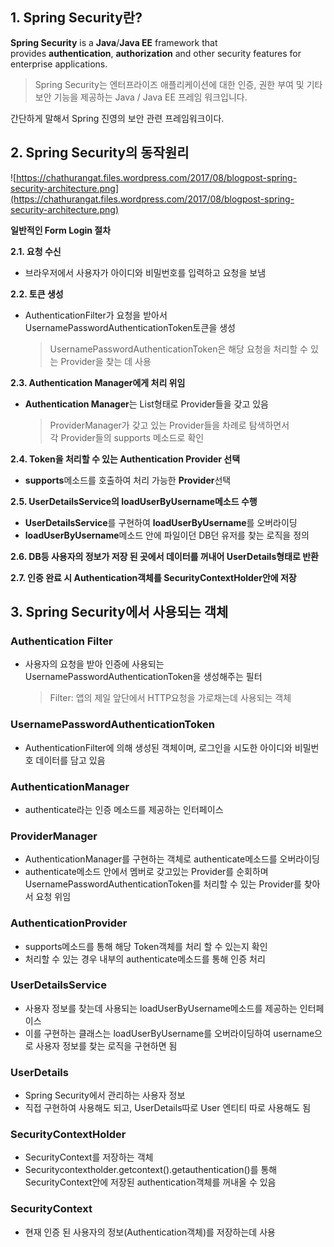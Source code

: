 ## **1. Spring Security란?**

**Spring Security** is a **Java**/**Java EE** framework that provides **authentication**, **authorization** and other security features for enterprise applications.

> Spring Security는 엔터프라이즈 애플리케이션에 대한 인증, 권한 부여 및 기타 보안 기능을 제공하는 Java / Java EE 프레임 워크입니다.
> 

간단하게 말해서 Spring 진영의 보안 관련 프레임워크이다.

## **2. Spring Security의 동작원리**

![https://chathurangat.files.wordpress.com/2017/08/blogpost-spring-security-architecture.png](https://chathurangat.files.wordpress.com/2017/08/blogpost-spring-security-architecture.png)

**일반적인 Form Login 절차**

**2.1. 요청 수신**

- 브라우저에서 사용자가 아이디와 비밀번호를 입력하고 요청을 보냄

**2.2. 토큰 생성**

- AuthenticationFilter가 요청을 받아서 UsernamePasswordAuthenticationToken토큰을 생성
    
    > UsernamePasswordAuthenticationToken은 해당 요청을 처리할 수 있는 Provider을 찾는 데 사용
    > 

**2.3. Authentication Manager에게 처리 위임**

- **Authentication Manager**는 List형태로 Provider들을 갖고 있음
    
    > ProviderManager가 갖고 있는 Provider들을 차례로 탐색하면서 각 Provider들의 supports
    메소드로 확인
    > 

**2.4. Token을 처리할 수 있는 Authentication Provider 선택**

- **supports**메소드를 호출하여 처리 가능한 **Provider**선택

**2.5. UserDetailsService의 loadUserByUsername메소드 수행**

- **UserDetailsService**를 구현하여 **loadUserByUsername**를 오버라이딩
- **loadUserByUsername**메소드 안에 파일이던 DB던 유저를 찾는 로직을 정의

**2.6. DB등 사용자의 정보가 저장 된 곳에서 데이터를 꺼내어 UserDetails형태로 반환**

**2.7. 인증 완료 시 Authentication객체를 SecurityContextHolder안에 저장**

## **3. Spring Security에서 사용되는 객체**

### **Authentication Filter**

- 사용자의 요청을 받아 인증에 사용되는 UsernamePasswordAuthenticationToken을 생성해주는 필터
    
    > Filter: 앱의 제일 앞단에서 HTTP요청을 가로채는데 사용되는 객체
    > 

### **UsernamePasswordAuthenticationToken**

- AuthenticationFilter에 의해 생성된 객체이며, 로그인을 시도한 아이디와 비밀번호 데이터를 담고 있음

### **AuthenticationManager**

- authenticate라는 인증 메소드를 제공하는 인터페이스

### **ProviderManager**

- AuthenticationManager를 구현하는 객체로 authenticate메소드를 오버라이딩
- authenticate메소드 안에서 멤버로 갖고있는 Provider를 순회하며 UsernamePasswordAuthenticationToken를 처리할 수 있는 Provider를 찾아서 요청 위임

### **AuthenticationProvider**

- supports메소드를 통해 해당 Token객체를 처리 할 수 있는지 확인
- 처리할 수 있는 경우 내부의 authenticate메소드를 통해 인증 처리

### **UserDetailsService**

- 사용자 정보를 찾는데 사용되는 loadUserByUsername메소드를 제공하는 인터페이스
- 이를 구현하는 클래스는 loadUserByUsername를 오버라이딩하여 username으로 사용자 정보를 찾는 로직을 구현하면 됨

### **UserDetails**

- Spring Security에서 관리하는 사용자 정보
- 직접 구현하여 사용해도 되고, UserDetails따로 User 엔티티 따로 사용해도 됨

### **SecurityContextHolder**

- SecurityContext를 저장하는 객체
- Securitycontextholder.getcontext().getauthentication()를 통해 SecurityContext안에 저장된 authentication객체를 꺼내올 수 있음

### **SecurityContext**

- 현재 인증 된 사용자의 정보(Authentication객체)를 저장하는데 사용
